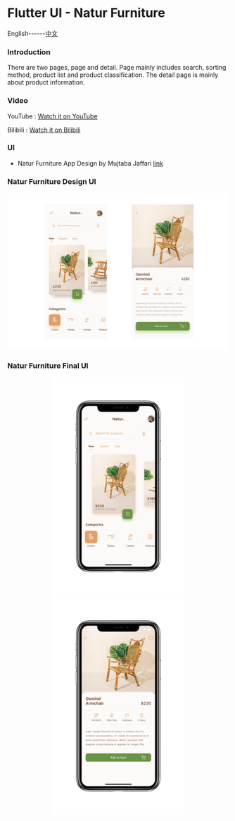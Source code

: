 # Flutter UI - Natur Furniture

English------[中文](README_CN.md)

### Introduction

There are two pages, page and detail. Page mainly includes search, sorting method, product list and product classification. The detail page is mainly about product information.

### Video

YouTube : [Watch it on YouTube]()

Bilibili : [Watch it on Bilibili]()

### UI 

 - Natur Furniture App Design by Mujtaba Jaffari [link](https://www.uplabs.com/posts/natur-furniture-app-design)  



### Natur Furniture Design UI

![00](00.png)

### Natur Furniture Final UI

<div align=center> <img src = '01.png' width = '300' >  <img src = '02.png' width = '300' ></div>




